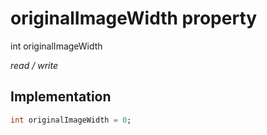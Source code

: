 


# originalImageWidth property







int originalImageWidth
  
_<span class="feature">read / write</span>_






## Implementation

```dart
int originalImageWidth = 0;
```







